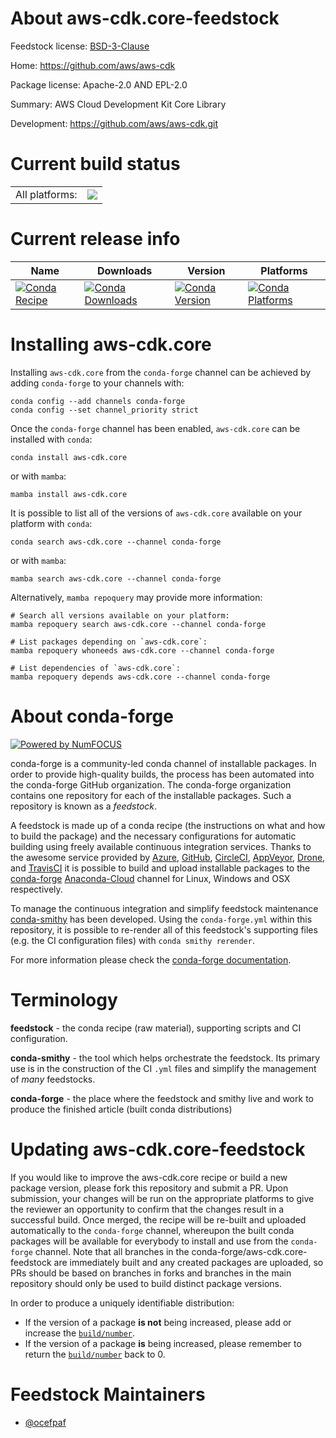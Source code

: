About aws-cdk.core-feedstock
============================

Feedstock license: [BSD-3-Clause](https://github.com/conda-forge/aws-cdk.core-feedstock/blob/main/LICENSE.txt)

Home: https://github.com/aws/aws-cdk

Package license: Apache-2.0 AND EPL-2.0

Summary: AWS Cloud Development Kit Core Library

Development: https://github.com/aws/aws-cdk.git

Current build status
====================


<table><tr><td>All platforms:</td>
    <td>
      <a href="https://dev.azure.com/conda-forge/feedstock-builds/_build/latest?definitionId=19937&branchName=main">
        <img src="https://dev.azure.com/conda-forge/feedstock-builds/_apis/build/status/aws-cdk.core-feedstock?branchName=main">
      </a>
    </td>
  </tr>
</table>

Current release info
====================

| Name | Downloads | Version | Platforms |
| --- | --- | --- | --- |
| [![Conda Recipe](https://img.shields.io/badge/recipe-aws--cdk.core-green.svg)](https://anaconda.org/conda-forge/aws-cdk.core) | [![Conda Downloads](https://img.shields.io/conda/dn/conda-forge/aws-cdk.core.svg)](https://anaconda.org/conda-forge/aws-cdk.core) | [![Conda Version](https://img.shields.io/conda/vn/conda-forge/aws-cdk.core.svg)](https://anaconda.org/conda-forge/aws-cdk.core) | [![Conda Platforms](https://img.shields.io/conda/pn/conda-forge/aws-cdk.core.svg)](https://anaconda.org/conda-forge/aws-cdk.core) |

Installing aws-cdk.core
=======================

Installing `aws-cdk.core` from the `conda-forge` channel can be achieved by adding `conda-forge` to your channels with:

```
conda config --add channels conda-forge
conda config --set channel_priority strict
```

Once the `conda-forge` channel has been enabled, `aws-cdk.core` can be installed with `conda`:

```
conda install aws-cdk.core
```

or with `mamba`:

```
mamba install aws-cdk.core
```

It is possible to list all of the versions of `aws-cdk.core` available on your platform with `conda`:

```
conda search aws-cdk.core --channel conda-forge
```

or with `mamba`:

```
mamba search aws-cdk.core --channel conda-forge
```

Alternatively, `mamba repoquery` may provide more information:

```
# Search all versions available on your platform:
mamba repoquery search aws-cdk.core --channel conda-forge

# List packages depending on `aws-cdk.core`:
mamba repoquery whoneeds aws-cdk.core --channel conda-forge

# List dependencies of `aws-cdk.core`:
mamba repoquery depends aws-cdk.core --channel conda-forge
```


About conda-forge
=================

[![Powered by
NumFOCUS](https://img.shields.io/badge/powered%20by-NumFOCUS-orange.svg?style=flat&colorA=E1523D&colorB=007D8A)](https://numfocus.org)

conda-forge is a community-led conda channel of installable packages.
In order to provide high-quality builds, the process has been automated into the
conda-forge GitHub organization. The conda-forge organization contains one repository
for each of the installable packages. Such a repository is known as a *feedstock*.

A feedstock is made up of a conda recipe (the instructions on what and how to build
the package) and the necessary configurations for automatic building using freely
available continuous integration services. Thanks to the awesome service provided by
[Azure](https://azure.microsoft.com/en-us/services/devops/), [GitHub](https://github.com/),
[CircleCI](https://circleci.com/), [AppVeyor](https://www.appveyor.com/),
[Drone](https://cloud.drone.io/welcome), and [TravisCI](https://travis-ci.com/)
it is possible to build and upload installable packages to the
[conda-forge](https://anaconda.org/conda-forge) [Anaconda-Cloud](https://anaconda.org/)
channel for Linux, Windows and OSX respectively.

To manage the continuous integration and simplify feedstock maintenance
[conda-smithy](https://github.com/conda-forge/conda-smithy) has been developed.
Using the ``conda-forge.yml`` within this repository, it is possible to re-render all of
this feedstock's supporting files (e.g. the CI configuration files) with ``conda smithy rerender``.

For more information please check the [conda-forge documentation](https://conda-forge.org/docs/).

Terminology
===========

**feedstock** - the conda recipe (raw material), supporting scripts and CI configuration.

**conda-smithy** - the tool which helps orchestrate the feedstock.
                   Its primary use is in the construction of the CI ``.yml`` files
                   and simplify the management of *many* feedstocks.

**conda-forge** - the place where the feedstock and smithy live and work to
                  produce the finished article (built conda distributions)


Updating aws-cdk.core-feedstock
===============================

If you would like to improve the aws-cdk.core recipe or build a new
package version, please fork this repository and submit a PR. Upon submission,
your changes will be run on the appropriate platforms to give the reviewer an
opportunity to confirm that the changes result in a successful build. Once
merged, the recipe will be re-built and uploaded automatically to the
`conda-forge` channel, whereupon the built conda packages will be available for
everybody to install and use from the `conda-forge` channel.
Note that all branches in the conda-forge/aws-cdk.core-feedstock are
immediately built and any created packages are uploaded, so PRs should be based
on branches in forks and branches in the main repository should only be used to
build distinct package versions.

In order to produce a uniquely identifiable distribution:
 * If the version of a package **is not** being increased, please add or increase
   the [``build/number``](https://docs.conda.io/projects/conda-build/en/latest/resources/define-metadata.html#build-number-and-string).
 * If the version of a package **is** being increased, please remember to return
   the [``build/number``](https://docs.conda.io/projects/conda-build/en/latest/resources/define-metadata.html#build-number-and-string)
   back to 0.

Feedstock Maintainers
=====================

* [@ocefpaf](https://github.com/ocefpaf/)

